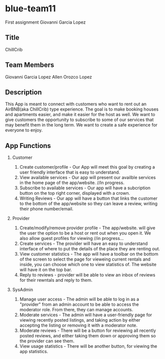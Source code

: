 # blue-team11
First assignment
Giovanni Garcia Lopez


## Title
ChillCrib

## Team Members
Giovanni Garcia Lopez
Allen Orozco Lopez

## Description
This App is meant to connect with customers who want to rent out an AirBNB(aka ChillCrib) type experience. The goal is to make booking houses and apartments easier, and make it easier for the host as well. We want to give customers the opportunity to subscribe to some of our services that may benefit them in the long term. We want to create a safe experience for everyone to enjoy. 

## App Functions
 
1. Customer 
    1. Create customer/profile - Our App will meet this goal by creating a user friendly interface that is easy to understand.
    2. View available services - Our app will present our availble services in the home page of the app/website. //In progress.
    3. Subscribe to available services - Our app will have a subcription button on the top right corner, displayed with a crown. 
    4. Writing Reviews - Our app will have a button that links the customer to the bottom of the app/website so they can leave a review, writing their phone number/email.

2. Provider
    1. Create/modify/remove provider profile - The app/website. will give the user the option to be a host or rent out when you open it. We also allow guest profiles for viewing //in progress...
    2. Create services - The provider will have an easy to understand interface of where to put the details of the place they are renting out. 
    3. View customer statistics - The app will have a toolbar on the bottom of the screen to select the page for vieweing current rentals and inside, you can choose which one to view statistics of. The website will have it on the top bar.
    4. Reply to reviews - provider will be able to view an inbox of reviews for their rewntals and reply to them. 
3. SysAdmin
    1. Manage user access - The admin will be able to log in as a "provider" from an admin account to be able to access the moderator role. From there, they can manage accounts.
    2. Moderate services - The admin will have a user-friendly page for viewing recently posted listings, and taking action by either accepting the listing or removing it with a moderator note.
    3. Moderate reviews - There will be a button for reviewing all recently posted reviews, and either taking them down or approving them so the provider can see them.
    4. View usage statistics - There will be another button, for viewing the app statistics.


